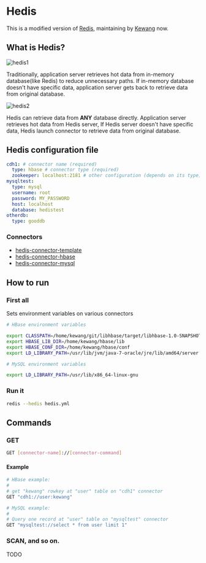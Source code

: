 # Hedis

This is a modified version of [Redis](https://github.com/antirez/redis), maintaining by [Kewang](https://github.com/kewangtw) now.

## What is Hedis?

![hedis1](https://cloud.githubusercontent.com/assets/795839/8271948/da04bf9a-1863-11e5-8184-8c8e03162895.png)

Traditionally, application server retrieves hot data from in-memory database(like Redis) to reduce unnecessary paths. If in-memory database doesn't have specific data, application server gets back to retrieve data from original database.

![hedis2](https://cloud.githubusercontent.com/assets/795839/8271949/da395ee4-1863-11e5-8850-de6a613b7da1.png)

Hedis can retrieve data from **ANY** database directly. Application server retrieves hot data from Hedis server, If Hedis server doesn't have specific data, Hedis launch connector to retrieve data from original database.

## Hedis configuration file

```yaml
cdh1: # connector name (required)
  type: hbase # connector type (required)
  zookeeper: localhost:2181 # other configuration (depends on its type)
mysqltest:
  type: mysql
  username: root
  password: MY_PASSWORD
  host: localhost
  database: hedistest
otherdb:
  type: gooddb
```

### Connectors

* [hedis-connector-template](https://github.com/hedisdb/hedis-connector-template)
* [hedis-connector-hbase](https://github.com/hedisdb/hedis-connector-hbase)
* [hedis-connector-mysql](https://github.com/hedisdb/hedis-connector-mysql)

## How to run

### First all

Sets environment variables on various connectors

```sh
# HBase environment variables

export CLASSPATH=/home/kewang/git/libhbase/target/libhbase-1.0-SNAPSHOT/lib/async-1.4.0.jar:/home/kewang/git/libhbase/target/libhbase-1.0-SNAPSHOT/lib/asynchbase-1.5.0-libhbase-20140311.193218-1.jar:/home/kewang/git/libhbase/target/libhbase-1.0-SNAPSHOT/lib/commons-configuration-1.6.jar:/home/kewang/git/libhbase/target/libhbase-1.0-SNAPSHOT/lib/commons-lang-2.5.jar:/home/kewang/git/libhbase/target/libhbase-1.0-SNAPSHOT/lib/commons-logging-1.1.1.jar:/home/kewang/git/libhbase/target/libhbase-1.0-SNAPSHOT/lib/hadoop-core-1.0.4.jar:/home/kewang/git/libhbase/target/libhbase-1.0-SNAPSHOT/lib/hbase-0.94.17.jar:/home/kewang/git/libhbase/target/libhbase-1.0-SNAPSHOT/lib/libhbase-1.0-SNAPSHOT.jar:/home/kewang/git/libhbase/target/libhbase-1.0-SNAPSHOT/lib/log4j-1.2.17.jar:/home/kewang/git/libhbase/target/libhbase-1.0-SNAPSHOT/lib/netty-3.8.0.Final.jar:/home/kewang/git/libhbase/target/libhbase-1.0-SNAPSHOT/lib/protobuf-java-2.5.0.jar:/home/kewang/git/libhbase/target/libhbase-1.0-SNAPSHOT/lib/slf4j-api-1.7.5.jar:/home/kewang/git/libhbase/target/libhbase-1.0-SNAPSHOT/lib/slf4j-log4j12-1.7.5.jar:/home/kewang/git/libhbase/target/libhbase-1.0-SNAPSHOT/lib/zookeeper-3.4.5.jar
export HBASE_LIB_DIR=/home/kewang/hbase/lib
export HBASE_CONF_DIR=/home/kewang/hbase/conf
export LD_LIBRARY_PATH=/usr/lib/jvm/java-7-oracle/jre/lib/amd64/server

# MySQL environment variables

export LD_LIBRARY_PATH=/usr/lib/x86_64-linux-gnu
```

### Run it

```sh
redis --hedis hedis.yml
```

## Commands

### GET

```sh
GET [connector-name]://[connector-command]
```

#### Example

```sh
# HBase example:
#
# get "kewang" rowkey at "user" table on "cdh1" connector
GET "cdh1://user:kewang"

# MySQL example:
#
# Query one record at "user" table on "mysqltest" connector
GET "mysqltest://select * from user limit 1"
```

### SCAN, and so on.

TODO
